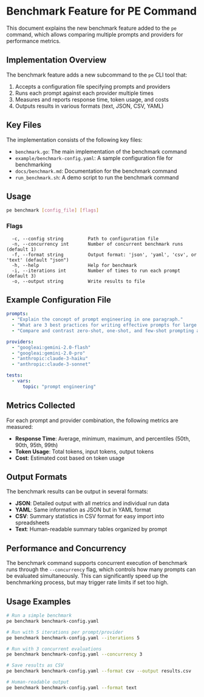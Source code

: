 # Benchmark Feature for PE Command

This document explains the new benchmark feature added to the `pe` command, which allows comparing multiple prompts and providers for performance metrics.

## Implementation Overview

The benchmark feature adds a new subcommand to the `pe` CLI tool that:

1. Accepts a configuration file specifying prompts and providers
2. Runs each prompt against each provider multiple times
3. Measures and reports response time, token usage, and costs
4. Outputs results in various formats (text, JSON, CSV, YAML)

## Key Files

The implementation consists of the following key files:

- `benchmark.go`: The main implementation of the benchmark command
- `example/benchmark-config.yaml`: A sample configuration file for benchmarking
- `docs/benchmark.md`: Documentation for the benchmark command
- `run_benchmark.sh`: A demo script to run the benchmark command

## Usage

```bash
pe benchmark [config_file] [flags]
```

### Flags

```
  -c, --config string         Path to configuration file
  -n, --concurrency int       Number of concurrent benchmark runs (default 1)
  -f, --format string         Output format: 'json', 'yaml', 'csv', or 'text' (default "json")
  -h, --help                  Help for benchmark
  -i, --iterations int        Number of times to run each prompt (default 3)
  -o, --output string         Write results to file
```

## Example Configuration File

```yaml
prompts:
  - "Explain the concept of prompt engineering in one paragraph."
  - "What are 3 best practices for writing effective prompts for large language models?"
  - "Compare and contrast zero-shot, one-shot, and few-shot prompting approaches."

providers:
  - "googleai:gemini-2.0-flash"
  - "googleai:gemini-2.0-pro"
  - "anthropic:claude-3-haiku"
  - "anthropic:claude-3-sonnet"

tests:
  - vars:
      topic: "prompt engineering"
```

## Metrics Collected

For each prompt and provider combination, the following metrics are measured:

- **Response Time**: Average, minimum, maximum, and percentiles (50th, 90th, 95th, 99th)
- **Token Usage**: Total tokens, input tokens, output tokens
- **Cost**: Estimated cost based on token usage

## Output Formats

The benchmark results can be output in several formats:

- **JSON**: Detailed output with all metrics and individual run data
- **YAML**: Same information as JSON but in YAML format
- **CSV**: Summary statistics in CSV format for easy import into spreadsheets
- **Text**: Human-readable summary tables organized by prompt

## Performance and Concurrency

The benchmark command supports concurrent execution of benchmark runs through the `--concurrency` flag, which controls how many prompts can be evaluated simultaneously. This can significantly speed up the benchmarking process, but may trigger rate limits if set too high.

## Usage Examples

```bash
# Run a simple benchmark
pe benchmark benchmark-config.yaml

# Run with 5 iterations per prompt/provider
pe benchmark benchmark-config.yaml --iterations 5

# Run with 3 concurrent evaluations
pe benchmark benchmark-config.yaml --concurrency 3

# Save results as CSV
pe benchmark benchmark-config.yaml --format csv --output results.csv

# Human-readable output
pe benchmark benchmark-config.yaml --format text
```